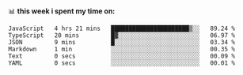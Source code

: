 📊 **this week i spent my time on:**
<!--START_SECTION:waka-->

```text
JavaScript   4 hrs 21 mins   ██████████████████████▒░░   89.24 %
TypeScript   20 mins         █▓░░░░░░░░░░░░░░░░░░░░░░░   06.97 %
JSON         9 mins          █░░░░░░░░░░░░░░░░░░░░░░░░   03.34 %
Markdown     1 min           ░░░░░░░░░░░░░░░░░░░░░░░░░   00.35 %
Text         0 secs          ░░░░░░░░░░░░░░░░░░░░░░░░░   00.09 %
YAML         0 secs          ░░░░░░░░░░░░░░░░░░░░░░░░░   00.01 %
```

<!--END_SECTION:waka-->
